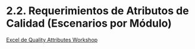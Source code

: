 # 2.2. Requerimientos de Atributos de Calidad (Escenarios por Módulo)

[Excel de Quality Attributes Workshop](./qaw/QAW%20Grupo%204.xlsx)
